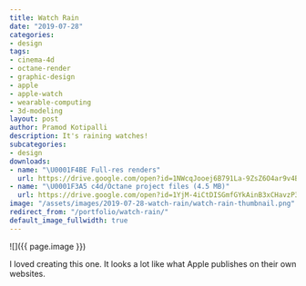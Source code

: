 ```yaml
---
title: Watch Rain
date: "2019-07-28"
categories:
- design
tags:
- cinema-4d
- octane-render
- graphic-design
- apple
- apple-watch
- wearable-computing
- 3d-modeling
layout: post
author: Pramod Kotipalli
description: It's raining watches!
subcategories:
- design
downloads:
- name: "\U0001F4BE Full-res renders"
  url: https://drive.google.com/open?id=1NWcqJooej6B791La-9ZsZ6O4ar9v4Bvm
- name: "\U0001F3A5 c4d/Octane project files (4.5 MB)"
  url: https://drive.google.com/open?id=1YjM-4iCtDISGmfGYkAinB3xCHavzP3rm
image: "/assets/images/2019-07-28-watch-rain/watch-rain-thumbnail.png"
redirect_from: "/portfolio/watch-rain/"
default_image_fullwidth: true
---
```


![]({{ page.image }})

I loved creating this one. It looks a lot like what Apple
publishes on their own websites.
